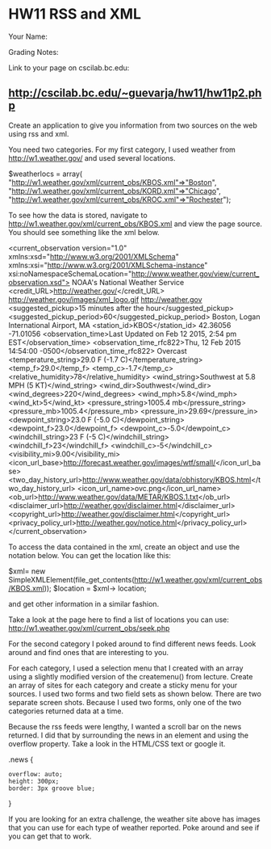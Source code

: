 # HW11 RSS and XML
Your Name:

Grading Notes:


Link to your page on cscilab.bc.edu:

http://cscilab.bc.edu/~guevarja/hw11/hw11p2.php
-------
Create an application to give you information from two sources on the web using rss and xml.

You need two categories.  For my first category, I used weather from
http://w1.weather.gov/ and used several locations.

$weatherlocs = array(
    "http://w1.weather.gov/xml/current_obs/KBOS.xml"=>"Boston",
    "http://w1.weather.gov/xml/current_obs/KORD.xml"=>"Chicago",
    "http://w1.weather.gov/xml/current_obs/KROC.xml"=>"Rochester");

To see how the data is stored, navigate to
http://w1.weather.gov/xml/current_obs/KBOS.xml and view the page source.
 You should see something like the xml below.


<?xml version="1.0" encoding="ISO-8859-1"?>
<?xml-stylesheet href="latest_ob.xsl" type="text/xsl"?>
<current_observation version="1.0"
    xmlns:xsd="http://www.w3.org/2001/XMLSchema"
    xmlns:xsi="http://www.w3.org/2001/XMLSchema-instance"
    xsi:noNamespaceSchemaLocation="http://www.weather.gov/view/current_observation.xsd">
    <credit>NOAA's National Weather Service</credit>
    <credit_URL>http://weather.gov/</credit_URL>
    <image>
          <url>http://weather.gov/images/xml_logo.gif</url>
          <title>NOAA's National Weather Service</title>
          <link>http://weather.gov</link>
  </image>
  <suggested_pickup>15 minutes after the hour</suggested_pickup>
  <suggested_pickup_period>60</suggested_pickup_period>
  <location>Boston, Logan International Airport, MA</location>
  <station_id>KBOS</station_id>
  <latitude>42.36056</latitude>
  <longitude>-71.01056</longitude>
  <observation_time>Last Updated on Feb 12 2015, 2:54 pm EST</observation_time>
        <observation_time_rfc822>Thu, 12 Feb 2015 14:54:00 -0500</observation_time_rfc822>
  <weather>Overcast</weather>
  <temperature_string>29.0 F (-1.7 C)</temperature_string>
  <temp_f>29.0</temp_f>
  <temp_c>-1.7</temp_c>
  <relative_humidity>78</relative_humidity>
  <wind_string>Southwest at 5.8 MPH (5 KT)</wind_string>
  <wind_dir>Southwest</wind_dir>
  <wind_degrees>220</wind_degrees>
  <wind_mph>5.8</wind_mph>
  <wind_kt>5</wind_kt>
  <pressure_string>1005.4 mb</pressure_string>
  <pressure_mb>1005.4</pressure_mb>
  <pressure_in>29.69</pressure_in>
  <dewpoint_string>23.0 F (-5.0 C)</dewpoint_string>
  <dewpoint_f>23.0</dewpoint_f>
  <dewpoint_c>-5.0</dewpoint_c>
  <windchill_string>23 F (-5 C)</windchill_string>
          <windchill_f>23</windchill_f>
          <windchill_c>-5</windchill_c>
  <visibility_mi>9.00</visibility_mi>
  <icon_url_base>http://forecast.weather.gov/images/wtf/small/</icon_url_base>
  <two_day_history_url>http://www.weather.gov/data/obhistory/KBOS.html</two_day_history_url>
  <icon_url_name>ovc.png</icon_url_name>
  <ob_url>http://www.weather.gov/data/METAR/KBOS.1.txt</ob_url>
  <disclaimer_url>http://weather.gov/disclaimer.html</disclaimer_url>
  <copyright_url>http://weather.gov/disclaimer.html</copyright_url>
  <privacy_policy_url>http://weather.gov/notice.html</privacy_policy_url>
</current_observation>



To access the data contained in the xml, create an object and use the
notation below.  You can get the location like this:

$xml= new SimpleXMLElement(file_get_contents(http://w1.weather.gov/xml/current_obs/KBOS.xml));
$location =  $xml-> location;

and get other information in a similar fashion.

Take a look at the page here to find a list of locations you can use: 
http://w1.weather.gov/xml/current_obs/seek.php

For the second category I poked around to find different news feeds. 
Look around and find ones that are interesting to you.

For each category, I used a selection menu that I created with an array
using a slightly modified version of the
createmenu() from lecture.  Create an array of sites for each category
and create a sticky menu for your sources.  I used two forms and two
field sets as shown below.  There are two separate screen shots. Because
I used two forms, only one of the two categories returned data at a
time.

Because the rss feeds were lengthy, I wanted a scroll bar on the news
returned.  I did that by surrounding the news in an element and using
the overflow property.  Take a look in the HTML/CSS text or google it.

.news {

    overflow: auto;
    height: 300px;
    border: 3px groove blue;
}

If you are looking for an extra challenge, the weather site above has
images that you can use for each type of weather reported.  Poke around
and see if you can get that to work.

